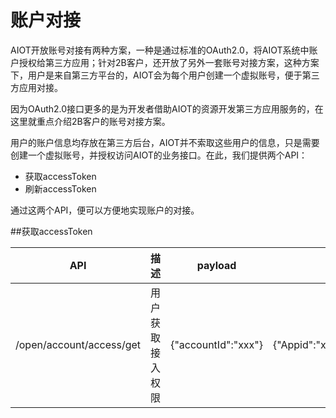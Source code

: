 # 账户对接

AIOT开放账号对接有两种方案，一种是通过标准的OAuth2.0，将AIOT系统中账户授权给第三方应用；针对2B客户，还开放了另外一套账号对接方案，这种方案下，用户是来自第三方平台的，AIOT会为每个用户创建一个虚拟账号，便于第三方应用对接。

因为OAuth2.0接口更多的是为开发者借助AIOT的资源开发第三方应用服务的，在这里就重点介绍2B客户的账号对接方案。

用户的账户信息均存放在第三方后台，AIOT并不索取这些用户的信息，只是需要创建一个虚拟账号，并授权访问AIOT的业务接口。在此，我们提供两个API：
- 获取accessToken
- 刷新accessToken

通过这两个API，便可以方便地实现账户的对接。

##获取accessToken

| API | 描述 | payload | header | response |
| -- | -- | -- | -- | -- |
| /open/account/access/get | 用户获取接入权限 | {"accountId":"xxx"} | {"Appid":"xxx","Appkey":"xxx"} | {"code":0(errorCode), "result":{"openId":"xxx","accessToken":"xxx","expires_in":xxx,"refreshToken":"xxx"} |
